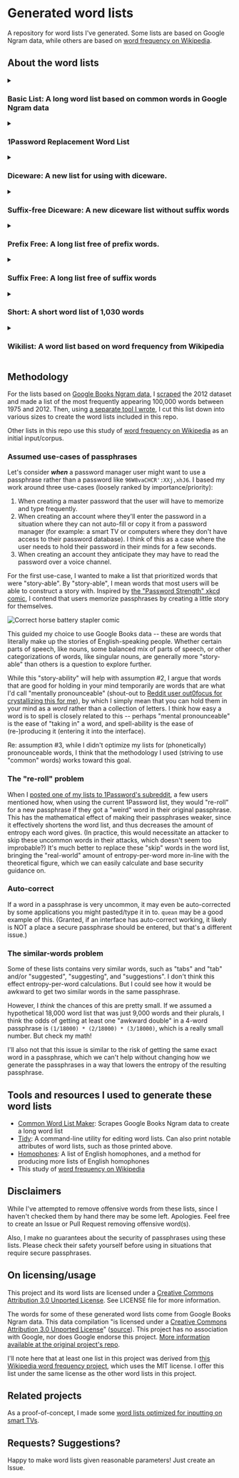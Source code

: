# Generated word lists

A repository for word lists I've generated. Some lists are based on Google Ngram data, while others are based on [word frequency on Wikipedia](https://github.com/IlyaSemenov/wikipedia-word-frequency/blob/master/results/enwiki-20190320-words-frequency.txt).

## About the word lists

<details>
<summary><h3>Basic List: A long word list based on common words in Google Ngram data</h3></summary>

**[basic.txt](lists/basic.txt)**

```text
List length               : 18694 words
Mean word length          : 7.65 characters
Length of shortest word   : 3 characters (all)
Length of longest word    : 12 characters (conservative)
Free of prefix words      : false
Free of suffix words      : false
Entropy per word          : 14.190 bits
Efficiency per character  : 1.855 bits
Assumed entropy per char  : 4.730 bits
Above brute force line    : false
Above Shannon line        : false
Shortest edit distance    : 1
Mean edit distance        : 7.466
Longest shared prefix     : 10
Unique character prefix   : 11

Pseudorandomly generated sample passphrases
-------------------------------------------
constables stipulate emery combined office mythology 
result drama ancillary catalytic legends stew 
brilliance interfering grateful invoking blossoms carcinogens 
paper boasted footage wayward judging reacting 
tenderly settles prominently clandestine battering docket 
```
</details>

<details>
<summary><h3>1Password Replacement Word List</h3></summary>

**[1password-replacement.txt](lists/1password-replacement/1password-replacement.txt)**: A suggested replacement for [1Password](https://1password.com/)'s word list, based on common words in Google Ngram data. It has the same minimum and maximum word length as [the list 1Password was using in 2021](https://1password.com/txt/agwordlist.txt), plus adds 54 extra words. You can view lists of the words I added and removed from the 2021 1Password list in `lists/1password-replacement/` directory. See [the list's own README for more information](lists/1password-replacement/readme.markdown) on this list.
```text
List length               : 18230 words
Mean word length          : 6.36 characters
Length of shortest word   : 3 characters (ace)
Length of longest word    : 8 characters (zucchini)
Free of prefix words      : false
Free of suffix words      : false
Entropy per word          : 14.154 bits
Efficiency per character  : 2.227 bits
Assumed entropy per char  : 4.718 bits
Above brute force line    : false
Above Shannon line        : false
Shortest edit distance    : 1
Mean edit distance        : 6.188
Longest shared prefix     : 7
Unique character prefix   : 8

Pseudorandomly generated sample passphrases
-------------------------------------------
relieved lung heating alone risk medal 
rude fixation ranch furnace walkway bun 
acorn lashes wrinkle smoother hosting pullover 
rider lilies hertz district caresses vagrants 
grimes papyri maternal turkey dish anger
```
</details>

<details>
<summary><h3>Diceware: A new list for using with diceware.</h3></summary>

**[diceware.txt](lists/diceware.txt)**: A new list for using with diceware. Like [the EFF long list](https://www.eff.org/dice), it is free of prefix words, though it has words longer than 9 characters, unlike the EFF long list. The version in this repo has the corresponding dice rolls preceding each word, followed by a tab. The EFF has [instructions for how to use dice and lists like this one to generate passphrases](https://www.eff.org/dice).
```text
List length               : 7776 words
Mean word length          : 7.83 characters
Length of shortest word   : 4 characters (aged)
Length of longest word    : 11 characters (withholding)
Free of prefix words      : true
Free of suffix words      : false
Entropy per word          : 12.925 bits
Efficiency per character  : 1.650 bits
Assumed entropy per char  : 3.231 bits
Above brute force line    : true
Above Shannon line        : false
Shortest edit distance    : 1
Mean edit distance        : 7.559
Longest shared prefix     : 10
Unique character prefix   : 11

Pseudorandomly generated sample passphrases
-------------------------------------------
zero annoyed paralysis prophetic pursuing implemented 
repairs relating withdrawal rewards empires oval 
relates obstacles validity provoked fury salesman 
smiles fears hereby relational rapidly discounted 
circles inclusion marketing reluctantly bureaucracy presently 
```

If you want a 7,776-word diceware list that _does_ include prefix words, there's [diceware-including-prefix.txt](lists/diceware-including-prefix.txt). Just be sure to use a character or space between words in your passphrase!
</details>

<details>
<summary><h3>Suffix-free Diceware: A new diceware list without suffix words</h3></summary>

**[diceware-suffix-free.txt](lists/diceware-suffix-free.txt)**: A new list for using with diceware. Rather than being free of prefix words, like the EFF long list, it is free of _suffix_ words. It's my contention that being free of suffix words provides the same security guarantees -- namely, being able to concatenate words in a passphrase without a delimiter -- as a prefix-word-free list. However, use at your own risk.

```text
List length               : 7776 words
Mean word length          : 7.08 characters
Length of shortest word   : 3 characters (add)
Length of longest word    : 10 characters (worthwhile)
Free of prefix words      : false
Free of suffix words      : true
Entropy per word          : 12.925 bits
Efficiency per character  : 1.825 bits
Assumed entropy per char  : 4.308 bits
Above brute force line    : true
Above Shannon line        : false
Shortest edit distance    : 1
Longest shared prefix     : 9
Unique character prefix   : 10

Pseudorandomly generated sample passphrases
-------------------------------------------
writers ethic yet pockets lobby talk 
water stated daily trash sublime spelling 
undergoing drinking distinct scientists exposition chart 
remark suite joined sea fetal steal 
victor advocated unfair opponents enable overhead 
```
</details>

<details>
<summary><h3>Prefix Free: A long list free of prefix words.</h3></summary>

**[prefix-free.txt](lists/prefix-free.txt)** is a long list free of prefix words.
```text
List length               : 16606 words
Mean word length          : 8.30 characters
Length of shortest word   : 4 characters (able)
Length of longest word    : 18 characters (telecommunications)
Free of prefix words      : true
Free of suffix words      : false
Entropy per word          : 14.019 bits
Efficiency per character  : 1.689 bits
Assumed entropy per char  : 3.505 bits
Above brute force line    : true
Above Shannon line        : false
Shortest edit distance    : 1
Mean edit distance        : 8.100
Longest shared prefix     : 15
Unique character prefix   : 16

Pseudorandomly generated sample passphrases
-------------------------------------------
flint inflationary corresponds deterministic disappointing incisive 
recorders undoing modifying furthering crashes merrily 
forefront ardent eccentricity extraneous staked charred 
carcinogens militarism universals fanning communicates whereabouts 
repealed hedged legendary psychical thereof briefs 
```
</details>

<details>
<summary><h3>Suffix Free: A long list free of suffix words</h3></summary>

**[suffix-free.txt](lists/suffix-free.txt)** is a long list free of suffix words. I think this would be a good one to use as a wordlist for [the KeePassXC password manager](https://keepassxc.org/), but I'm not sure. Use at your own risk. A 7-word passphrase from this list provides 98.26 bits of entropy, compared to the EFF long list (KeePassXC's default list), from which a 7-word passphrase provides 90.47 bits.
```text
List length               : 16815 words
Mean word length          : 8.02 characters
Length of shortest word   : 3 characters (add)
Length of longest word    : 15 characters (vulnerabilities)
Free of prefix words      : false
Free of suffix words      : true
Entropy per word          : 14.037 bits
Efficiency per character  : 1.750 bits
Assumed entropy per char  : 4.679 bits
Above brute force line    : true
Above Shannon line        : false
Shortest edit distance    : 1
Mean edit distance        : 7.954
Longest shared prefix     : 14
Unique character prefix   : 15

Pseudorandomly generated sample passphrases
-------------------------------------------
adopting skeletons suitability silence tempered breathe 
seventies benevolent dining psychologically fortifications aggrieved 
predator shaft paternity resists instinctive coldly 
packs poisons indebtedness dislocation arrival sockets 
disarray midday industry defenders sculptors enclosed 
```
</details>

<details>
<summary><h3>Short: A short word list of 1,030 words</h3></summary>

**[short.txt](lists/short.txt)** is a short list with words that have unique three-character prefixes and the shortest edit distance between any two words is 3 characters. It's also free of prefix words. These attributes of the list are meant to emulate [the EFF short lists](https://www.eff.org/deeplinks/2016/07/new-wordlists-random-passphrases).
```text
List length               : 1030 words
Mean word length          : 8.46 characters
Length of shortest word   : 5 characters (yusuf)
Length of longest word    : 12 characters (totalitarian)
Free of prefix words      : true
Free of suffix words      : true
Entropy per word          : 10.008 bits
Efficiency per character  : 1.183 bits
Assumed entropy per char  : 2.002 bits
Above brute force line    : true
Above Shannon line        : true
Shortest edit distance    : 3
Mean edit distance        : 8.046
Longest shared prefix     : 2
Unique character prefix   : 3

Pseudorandomly generated sample passphrases
-------------------------------------------
popcorn wisconsin charcoal citadel pavilion cylindrical 
hitchcock tavistock wasteland ridiculous evolutionary dyspnea 
sleepless mcmahon knoxville justinian tennyson haphazard 
cutaneous september appetites awareness lobbyists eritrea 
glucose ithaca baptized obesity superego aircraft 
```
</details>

<details>
<summary><h3>Wikilist: A word list based on word frequency from Wikipedia</h3></summary>

**[wikilist.txt](lists/wikilist.txt)** is based on [word frequency from Wikipedia](https://github.com/IlyaSemenov/wikipedia-word-frequency/blob/master/results/enwiki-20190320-words-frequency.txt) rather than Google Ngram data. (Thanks to [Aaron Toponce](https://fosstodon.org/@atoponce) for pointing me to this list.)
```text
List length               : 17511 words
Mean word length          : 7.30 characters
Length of shortest word   : 3 characters (ace)
Length of longest word    : 11 characters (worshippers)
Free of prefix words      : false
Free of suffix words      : false
Entropy per word          : 14.096 bits
Efficiency per character  : 1.932 bits
Assumed entropy per char  : 4.699 bits
Above brute force line    : true
Above Shannon line        : false
Shortest edit distance    : 1
Mean edit distance        : 7.243
Longest shared prefix     : 10
Unique character prefix   : 11

Pseudorandomly generated sample passphrases
-------------------------------------------
spiritual lobbyist ethics works doing curling 
condemning greenish literacy oddly thirds implies 
cad presenter pays tennis keyboard tutor 
coward sages opens aperture fossil custodian 
negative sectors afflicted bout ramps honeycomb
```
</details>

## Methodology

For the lists based on [Google Books Ngram data](https://storage.googleapis.com/books/ngrams/books/datasetsv3.html), I [scraped](https://github.com/sts10/common_word_list_maker) the 2012 dataset and made a list of the most frequently appearing 100,000 words between 1975 and 2012. Then, using [a separate tool I wrote](https://github.com/sts10/tidy), I cut this list down into various sizes to create the word lists included in this repo.

Other lists in this repo use this study of [word frequency on Wikipedia](https://github.com/IlyaSemenov/wikipedia-word-frequency/) as an initial input/corpus. 

### Assumed use-cases of passphrases 

Let's consider _**when**_ a password manager user might want to use a passphrase rather than a password like `96W8vaCHCR':XXj,xhJ6`. I based my work around three use-cases (loosely ranked by importance/priority): 

1. When creating a master password that the user will have to memorize and type frequently.
2. When creating an account where they'll enter the password in a situation where they can not auto-fill or copy it from a password manager (for example: a smart TV or computers where they don't have access to their password database). I think of this as a case where the user needs to hold their password in their minds for a few seconds.
3. When creating an account they anticipate they may have to read the password over a voice channel.

For the first use-case, I wanted to make a list that prioritized words that were "story-able". By "story-able", I mean words that most users will be able to construct a story with. Inspired by [the "Password Strength" xkcd comic](https://xkcd.com/936/?correct=horse&battery=staple), I contend that users memorize passphrases by creating a little story for themselves. 

![Correct horse battery stapler comic](https://imgs.xkcd.com/comics/password_strength.png)

This guided my choice to use Google Books data -- these are words that literally make up the stories of English-speaking people. Whether certain parts of speech, like nouns, some balanced mix of parts of speech, or other categorizations of words, like singular nouns, are generally more "story-able" than others is a question to explore further.

While this "story-ability" will help with assumption #2, I argue that words that are good for holding in your mind temporarily are words that are what I'd call "mentally pronounceable" (shout-out to [Reddit user out0focus for crystallizing this for me](https://www.reddit.com/r/1Password/comments/ur4otq/comment/i8x040c/?utm_source=reddit&utm_medium=web2x&context=3)), by which I simply mean that you can hold them in your mind as a _word_ rather than a collection of letters. I think how easy a word is to spell is closely related to this -- perhaps "mental pronounceable" is the ease of "taking in" a word, and spell-ability is the ease of (re-)producing it (entering it into the interface). 

Re: assumption #3, while I didn't optimize my lists for (phonetically) pronounceable words, I think that the methodology I used (striving to use "common" words) works toward this goal.

### The "re-roll" problem

When I [posted one of my lists to 1Password's subreddit](https://www.reddit.com/r/1Password/comments/ur4otq/proposed_new_word_list/), a few users mentioned how, when using the current 1Password list, they would "re-roll" for a new passphrase if they got a "weird" word in their original passphrase. This has the mathematical effect of making their passphrases weaker, since it effectively shortens the word list, and thus decreases the amount of entropy each word gives. (In practice, this would necessitate an attacker to skip these uncommon words in their attacks, which doesn't seem too improbable?) It's much better to replace these "skip" words in the word list, bringing the "real-world" amount of entropy-per-word more in-line with the theoretical figure, which we can easily calculate and base security guidance on.

### Auto-correct

If a word in a passphrase is very uncommon, it may even be auto-corrected by some applications you might pasted/type it in to. `quean` may be a good example of this. (Granted, if an interface has auto-correct working, it likely is NOT a place a secure passphrase should be entered, but that's a different issue.)

### The similar-words problem

Some of these lists contains very similar words, such as "tabs" and "tab" and/or "suggested", "suggesting", and "suggestions". I don't think this effect entropy-per-word calculations. But I could see how it would be awkward to get two similar words in the same passphrase.

However, I _think_ the chances of this are pretty small. If we assumed a hypothetical 18,000 word list that was just 9,000 words and their plurals, I think the odds of getting at least one "awkward double" in a 4-word passphrase is `(1/18000) * (2/18000) * (3/18000)`, which is a really small number. But check my math!

I'll also not that this issue is similar to the risk of getting the same exact word in a passphrase, which we can't help without changing how we generate the passphrases in a way that lowers the entropy of the resulting passphrase.

## Tools and resources I used to generate these word lists

- [Common Word List Maker](https://github.com/sts10/common_word_list_maker): Scrapes Google Books Ngram data to create a long word list
- [Tidy](https://github.com/sts10/tidy): A command-line utility for editing word lists. Can also print notable attributes of word lists, such as those printed above.
- [Homophones](https://github.com/sts10/homophones/tree/main/homophone-lists): A list of English homophones, and a method for producing more lists of English homophones
- This study of [word frequency on Wikipedia](https://github.com/IlyaSemenov/wikipedia-word-frequency/)

## Disclaimers

While I've attempted to remove offensive words from these lists, since I haven't checked them by hand there may be some left. Apologies. Feel free to create an Issue or Pull Request removing offensive word(s).

Also, I make no guarantees about the security of passphrases using these lists. Please check their safety yourself before using in situations that require secure passphrases.

## On licensing/usage

This project and its word lists are licensed under a [Creative Commons Attribution 3.0 Unported License](http://creativecommons.org/licenses/by/3.0/). See LICENSE file for more information.

The words for some of these generated word lists come from Google Books Ngram data. This data compilation "is licensed under a [Creative Commons Attribution 3.0 Unported License](http://creativecommons.org/licenses/by/3.0/)" ([source](https://storage.googleapis.com/books/ngrams/books/datasetsv3.html)). This project has no association with Google, nor does Google endorse this project. [More information available at the original project's repo](https://github.com/sts10/common_word_list_maker).

I'll note here that at least one list in this project was derived from [this Wikipedia word frequency project](https://github.com/IlyaSemenov/wikipedia-word-frequency/), which uses the MIT license. I offer this list under the same license as the other word lists in this project.

## Related projects

As a proof-of-concept, I made some [word lists optimized for inputting on smart TVs](https://github.com/sts10/remote-words).

## Requests? Suggestions? 

Happy to make word lists given reasonable parameters! Just create an Issue.
